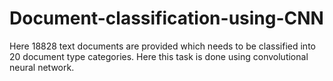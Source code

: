 # Document-classification-using-CNN
Here 18828 text documents are provided which needs to be classified into 20 document type categories. Here this task is done using convolutional neural network.
